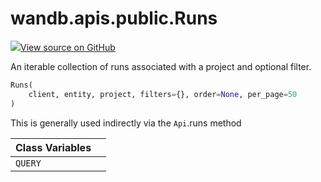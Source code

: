 # wandb.apis.public.Runs

[![](https://www.tensorflow.org/images/GitHub-Mark-32px.png)View source on GitHub](https://www.github.com/wandb/client/tree/v0.12.2/wandb/apis/public.py#L750-L849)

An iterable collection of runs associated with a project and optional filter.

```python
Runs(
    client, entity, project, filters={}, order=None, per_page=50
)
```

This is generally used indirectly via the `Api`.runs method

| Class Variables |   |
| --------------- | - |
| `QUERY`         |   |

